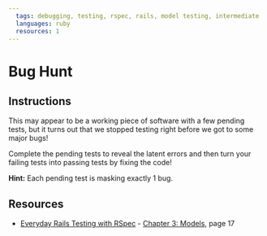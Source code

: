 ```yaml
---
  tags: debugging, testing, rspec, rails, model testing, intermediate
  languages: ruby
  resources: 1
---
```


# Bug Hunt

## Instructions

This may appear to be a working piece of software with a few pending
tests, but it turns out that we stopped testing right before we got to
some major bugs!

Complete the pending tests to reveal the latent errors and then turn
your failing tests into passing tests by fixing the code!

**Hint:** Each pending test is masking exactly 1 bug.

## Resources
* [Everyday Rails Testing with RSpec](http://books.flatironschool.com/books/46) - [Chapter 3: Models](http://books.flatironschool.com/books/46), page 17
